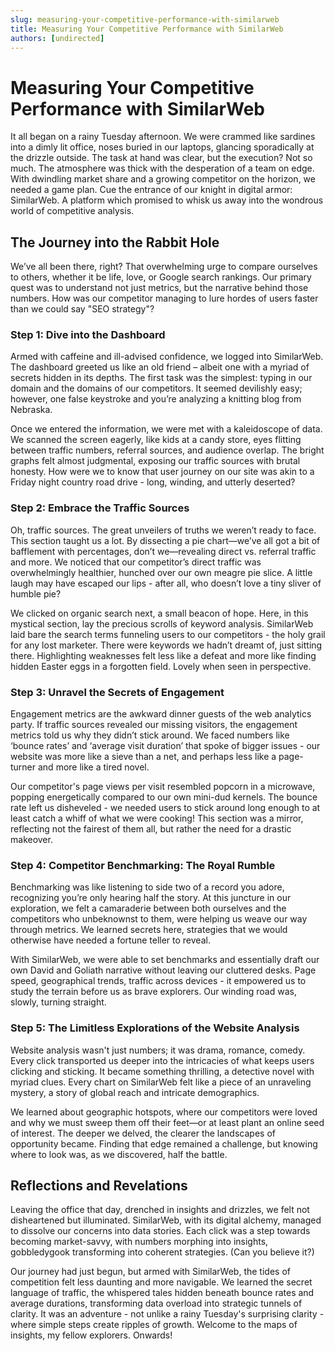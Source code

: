 ```yaml
---
slug: measuring-your-competitive-performance-with-similarweb
title: Measuring Your Competitive Performance with SimilarWeb
authors: [undirected]
---
```



# Measuring Your Competitive Performance with SimilarWeb

It all began on a rainy Tuesday afternoon. We were crammed like sardines into a dimly lit office, noses buried in our laptops, glancing sporadically at the drizzle outside. The task at hand was clear, but the execution? Not so much. The atmosphere was thick with the desperation of a team on edge. With dwindling market share and a growing competitor on the horizon, we needed a game plan. Cue the entrance of our knight in digital armor: SimilarWeb. A platform which promised to whisk us away into the wondrous world of competitive analysis.

## The Journey into the Rabbit Hole

We’ve all been there, right? That overwhelming urge to compare ourselves to others, whether it be life, love, or Google search rankings. Our primary quest was to understand not just metrics, but the narrative behind those numbers. How was our competitor managing to lure hordes of users faster than we could say "SEO strategy"?

### Step 1: Dive into the Dashboard

Armed with caffeine and ill-advised confidence, we logged into SimilarWeb. The dashboard greeted us like an old friend – albeit one with a myriad of secrets hidden in its depths. The first task was the simplest: typing in our domain and the domains of our competitors. It seemed devilishly easy; however, one false keystroke and you’re analyzing a knitting blog from Nebraska.

Once we entered the information, we were met with a kaleidoscope of data. We scanned the screen eagerly, like kids at a candy store, eyes flitting between traffic numbers, referral sources, and audience overlap. The bright graphs felt almost judgmental, exposing our traffic sources with brutal honesty. How were we to know that user journey on our site was akin to a Friday night country road drive - long, winding, and utterly deserted?

### Step 2: Embrace the Traffic Sources

Oh, traffic sources. The great unveilers of truths we weren’t ready to face. This section taught us a lot. By dissecting a pie chart—we’ve all got a bit of bafflement with percentages, don’t we—revealing direct vs. referral traffic and more. We noticed that our competitor’s direct traffic was overwhelmingly healthier, hunched over our own meagre pie slice. A little laugh may have escaped our lips - after all, who doesn’t love a tiny sliver of humble pie?

We clicked on organic search next, a small beacon of hope. Here, in this mystical section, lay the precious scrolls of keyword analysis. SimilarWeb laid bare the search terms funneling users to our competitors - the holy grail for any lost marketer. There were keywords we hadn’t dreamt of, just sitting there. Highlighting weaknesses felt less like a defeat and more like finding hidden Easter eggs in a forgotten field. Lovely when seen in perspective.

### Step 3: Unravel the Secrets of Engagement

Engagement metrics are the awkward dinner guests of the web analytics party. If traffic sources revealed our missing visitors, the engagement metrics told us why they didn’t stick around. We faced numbers like ‘bounce rates’ and ‘average visit duration’ that spoke of bigger issues - our website was more like a sieve than a net, and perhaps less like a page-turner and more like a tired novel.

Our competitor's page views per visit resembled popcorn in a microwave, popping energetically compared to our own mini-dud kernels. The bounce rate left us disheveled - we needed users to stick around long enough to at least catch a whiff of what we were cooking! This section was a mirror, reflecting not the fairest of them all, but rather the need for a drastic makeover.

### Step 4: Competitor Benchmarking: The Royal Rumble

Benchmarking was like listening to side two of a record you adore, recognizing you’re only hearing half the story. At this juncture in our exploration, we felt a camaraderie between both ourselves and the competitors who unbeknownst to them, were helping us weave our way through metrics. We learned secrets here, strategies that we would otherwise have needed a fortune teller to reveal.

With SimilarWeb, we were able to set benchmarks and essentially draft our own David and Goliath narrative without leaving our cluttered desks. Page speed, geographical trends, traffic across devices - it empowered us to study the terrain before us as brave explorers. Our winding road was, slowly, turning straight.

### Step 5: The Limitless Explorations of the Website Analysis

Website analysis wasn't just numbers; it was drama, romance, comedy. Every click transported us deeper into the intricacies of what keeps users clicking and sticking. It became something thrilling, a detective novel with myriad clues. Every chart on SimilarWeb felt like a piece of an unraveling mystery, a story of global reach and intricate demographics.

We learned about geographic hotspots, where our competitors were loved and why we must sweep them off their feet—or at least plant an online seed of interest. The deeper we delved, the clearer the landscapes of opportunity became. Finding that edge remained a challenge, but knowing where to look was, as we discovered, half the battle.

## Reflections and Revelations

Leaving the office that day, drenched in insights and drizzles, we felt not disheartened but illuminated. SimilarWeb, with its digital alchemy, managed to dissolve our concerns into data stories. Each click was a step towards becoming market-savvy, with numbers morphing into insights, gobbledygook transforming into coherent strategies. (Can you believe it?)

Our journey had just begun, but armed with SimilarWeb, the tides of competition felt less daunting and more navigable. We learned the secret language of traffic, the whispered tales hidden beneath bounce rates and average durations, transforming data overload into strategic tunnels of clarity. It was an adventure - not unlike a rainy Tuesday's surprising clarity - where simple steps create ripples of growth. Welcome to the maps of insights, my fellow explorers. Onwards!
